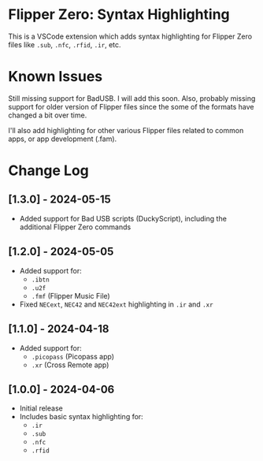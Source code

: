 # Flipper Zero: Syntax Highlighting

This is a VSCode extension which adds syntax highlighting for Flipper Zero files like `.sub`, `.nfc`, `.rfid`, `.ir`, etc.

# Known Issues

Still missing support for BadUSB. I will add this soon. Also, probably missing support for older version of Flipper files since the some of the formats have changed a bit over time.

I'll also add highlighting for other various Flipper files related to common apps, or app development (.fam).

# Change Log

## [1.3.0] - 2024-05-15

- Added support for Bad USB scripts (DuckyScript), including the additional Flipper Zero commands

## [1.2.0] - 2024-05-05

- Added support for:
  - `.ibtn`
  - `.u2f`
  - `.fmf` (Flipper Music File)
- Fixed `NECext`, `NEC42` and `NEC42ext` highlighting in `.ir` and `.xr`

## [1.1.0] - 2024-04-18

- Added support for:
  - `.picopass` (Picopass app)
  - `.xr` (Cross Remote app)

## [1.0.0] - 2024-04-06

- Initial release
- Includes basic syntax highlighting for:
  - `.ir`
  - `.sub`
  - `.nfc`
  - `.rfid`